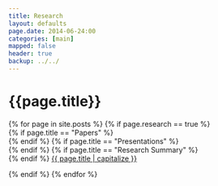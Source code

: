 ```yaml
---
title: Research 
layout: defaults
page.date: 2014-06-24:00
categories: [main]
mapped: false
header: true
backup: ../../
---
```


# {{page.title}} 

<div class="row">
{% for page in site.posts %}
{% if page.research == true %}
<div class="col-sm-4 center">
{% if page.title == "Papers" %}
<div style="text-align: center;"><i class="fa fa-columns fa-fw fa-4x"></i></div>
{% endif %}
{% if page.title == "Presentations" %}
<div style="text-align: center;"><i class="fa fa-picture-o fa-fw fa-4x"></i></div>
{% endif %}
{% if page.title == "Research Summary" %}
<div style="text-align: center;"><i class="fa fa-cog fa-fw fa-4x"></i></div>
{% endif %}
<a class="major" href="{{ page.url }}">{{ page.title | capitalize }}</a><p>
</div>
{% endif %} 
{% endfor %}
</div>



